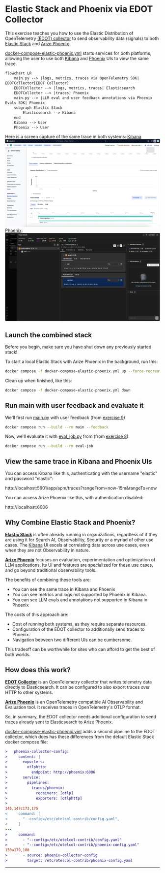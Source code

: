 # Elastic Stack and Phoenix via EDOT Collector

This exercise teaches you how to use the Elastic Distribution of OpenTelemetry
[(EDOT) collector][edot-collector] to send observability data (signals) to both
[Elastic Stack][elastic-stack] and [Arize Phoenix][phoenix]. 

[docker-compose-elastic-phoenix.yml](docker-compose-elastic-phoenix.yml) starts
services for both platforms, allowing the user to use both [Kibana][kibana] and
[Phoenix][phoenix] UIs to view the same trace.

```mermaid
flowchart LR
    main.py --> |logs, metrics, traces via OpenTelemetry SDK| EDOTCollector[EDOT Collector]
    EDOTCollector --> |logs, metrics, traces| Elasticsearch
    EDOTCollector --> |traces| Phoenix
    main.py --> |LLM eval and user feedback annotations via Phoenix Evals SDK| Phoenix
    subgraph Elastic Stack
        Elasticsearch --> Kibana
    end
    Kibana --> User
    Phoenix --> User
```

Here is a screen capture of the same trace in both systems:
[Kibana][kibana]
![Kibana](kibana.jpg)
[Phoenix][phoenix]:
![Phoenix](phoenix.jpg)


## Launch the combined stack

Before you begin, make sure you have shut down any previously started stack!

To start a local Elastic Stack with Arize Phoenix in the background, run this:
```bash
docker compose -f docker-compose-elastic-phoenix.yml up --force-recreate --wait -d
```

Clean up when finished, like this:
```bash
docker compose -f docker-compose-elastic-phoenix.yml down
```

## Run main with user feedback and evaluate it

We'll first run [main.py](main.py) with user feedback (from [exercise 9][e09])

```bash
docker compose run --build --rm main --feedback
```

Now, we'll evaluate it with [eval_job.py](eval_job.py) from (from [exercise 8][e08]).
```bash
docker compose run --build --rm eval-job
```

## View the same trace in Kibana and Phoenix UIs

You can access Kibana like this, authenticating with the username "elastic" and
password "elastic":

http://localhost:5601/app/apm/traces?rangeFrom=now-15m&rangeTo=now

You can access Arize Phoenix like this, with authentication disabled:

http://localhost:6006

## Why Combine Elastic Stack and Phoenix?

**[Elastic Stack][elastic-stack]** is often already running in organizations,
regardless of if they are using it for Search AI, Observability, Security or
a myriad of other use cases. The [Kibana][kibana] UI excels at correlating data
across use cases, even when they are not Observability in nature.

**[Arize Phoenix][phoenix]** focuses on evaluation, experimentation and
optimization of LLM applications. Its UI and features are specialized for these
use cases, and go beyond traditional observability tools.

The benefits of combining these tools are:
* You can see the same trace in Kibana and Phoenix
* You can see metrics and logs not supported by Phoenix in Kibana.
* You can see LLM evals and annotations not supported in Kibana in Phoenix

The costs of this approach are:
* Cost of running both systems, as they require separate resources.
* Configuration of the EDOT collector to additionally send traces to Phoenix.
* Navigation between two different UIs can be cumbersome.

This tradeoff can be worthwhile for sites who can afford to get the best of
both worlds.

## How does this work?

**[EDOT Collector][edot-collector]** is an OpenTelemetry collector that writes
telemetry data directly to Elasticsearch. It can be configured to also export
traces over HTTP to other systems.

**[Arize Phoenix][phoenix]** is an OpenTelemetry compatible AI Observability
and Evaluation tool. It receives traces in OpenTelemetry's OTLP format.

So, in summary, the EDOT collector needs additional configuration to send
traces already sent to Elasticsearch to Arize Phoenix.

[docker-compose-elastic-phoenix.yml](docker-compose-elastic-phoenix.yml) adds
a second pipeline to the EDOT collector, which does has these differences from
the default Elastic Stack docker compose file:
```diff
>   phoenix-collector-config:
>     content: |
>       exporters:
>         otlphttp:
>           endpoint: http://phoenix:6006
>       service:
>         pipelines:
>           traces/phoenix:
>             receivers: [otlp]
>             exporters: [otlphttp]
> 
145,147c173,175
<     command: [
<       "--config=/etc/otelcol-contrib/config.yaml",
<     ]
---
>     command:
>       - "--config=/etc/otelcol-contrib/config.yaml"
>       - "--config=/etc/otelcol-contrib/phoenix-config.yaml"
150a179,180
>       - source: phoenix-collector-config
>         target: /etc/otelcol-contrib/phoenix-config.yaml
```

---
[e08]: ../08-eval-platform
[e09]: ../09-user-feedback
[edot-collector]: https://www.elastic.co/docs/reference/opentelemetry/edot-collector/
[phoenix]: https://arize.com/docs/phoenix
[elastic-stack]: https://www.elastic.co/elastic-stack
[kibana]: https://www.elastic.co/kibana
